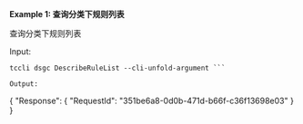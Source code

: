 **Example 1: 查询分类下规则列表**

查询分类下规则列表

Input: 

```
tccli dsgc DescribeRuleList --cli-unfold-argument ```

Output: 
```
{
    "Response": {
        "RequestId": "351be6a8-0d0b-471d-b66f-c36f13698e03"
    }
}
```


